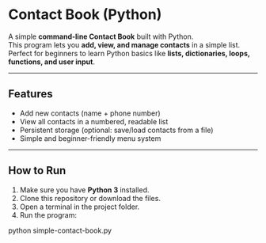 # Contact Book (Python)

A simple **command-line Contact Book** built with Python.  
This program lets you **add, view, and manage contacts** in a simple list. Perfect for beginners to learn Python basics like **lists, dictionaries, loops, functions, and user input**.

---

## Features

- Add new contacts (name + phone number)
- View all contacts in a numbered, readable list
- Persistent storage (optional: save/load contacts from a file)
- Simple and beginner-friendly menu system

---

## How to Run

1. Make sure you have **Python 3** installed.
2. Clone this repository or download the files.
3. Open a terminal in the project folder.
4. Run the program:

python simple-contact-book.py
